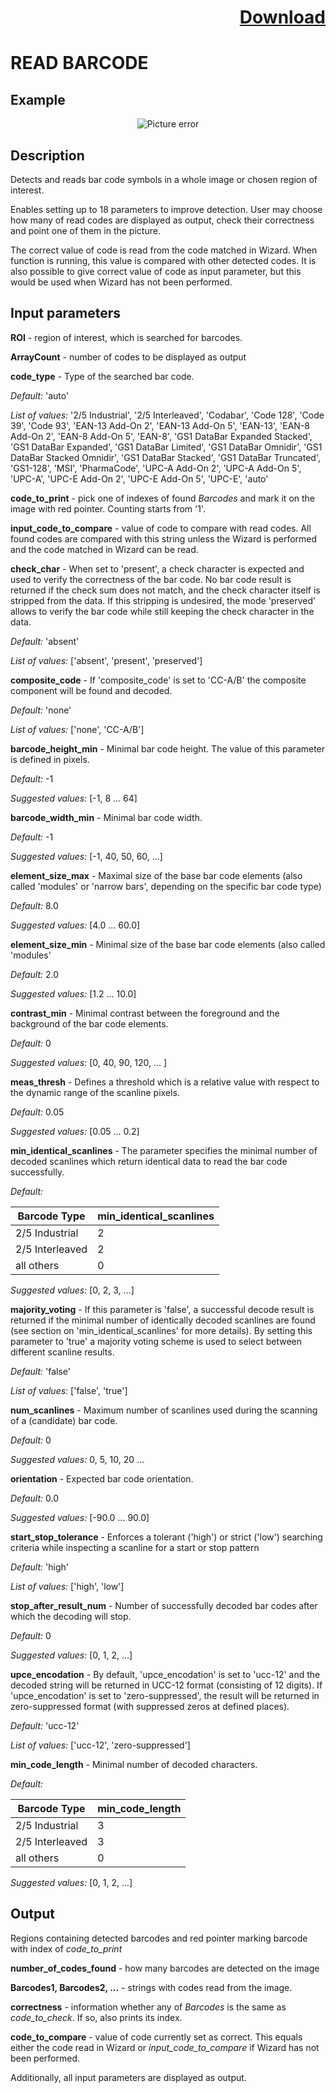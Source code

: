 # <p align="right"><a class="github-button" aria-label="Download ntkme/github-buttons on GitHub" href="https://github.com/Balluff-BVS/halconscripts/raw/master/CodeReading/Barcodes/barcodes.zip" data-icon="octicon-cloud-download">Download</a></p>

READ BARCODE
===========
Example
---------
<p align="center">
  <img src="https://github.com/Balluff-BVS/halconscripts/blob/master/CodeReading/Barcodes/barcodes_img.PNG?raw=true" alt="Picture error">
</p>

Description
----------
Detects and reads bar code symbols in a whole image or chosen region of interest. 

Enables setting up to 18 parameters to improve detection. User may choose how many of read codes are displayed as output, check their correctness and point one of them in the picture. 

The correct value of code is read from the code matched in Wizard. When function is running, this value is compared with other detected codes. It is also possible to give correct value of code as input parameter, but this would be used when Wizard has not been performed.

Input parameters
--------------

**ROI** - region of interest, which is searched for barcodes.

**ArrayCount** - number of codes to be displayed as output

**code_type** - Type of the searched bar code.

*Default:* 'auto'

*List of values:*  '2/5 Industrial', '2/5 Interleaved', 'Codabar', 'Code 128', 'Code 39', 'Code 93', 'EAN-13 Add-On 2', 'EAN-13 Add-On 5', 'EAN-13', 'EAN-8 Add-On 2', 'EAN-8 Add-On 5', 'EAN-8', 'GS1 DataBar Expanded Stacked', 'GS1 DataBar Expanded', 'GS1 DataBar Limited', 'GS1 DataBar Omnidir', 'GS1 DataBar Stacked Omnidir', 'GS1 DataBar Stacked', 'GS1 DataBar Truncated', 'GS1-128', 'MSI', 'PharmaCode', 'UPC-A Add-On 2', 'UPC-A Add-On 5', 'UPC-A', 'UPC-E Add-On 2', 'UPC-E Add-On 5', 'UPC-E', 'auto'

**code_to_print** - pick one of indexes of found *Barcodes* and mark it on the image with red pointer. Counting starts from '1'.

**input_code_to_compare** - value of code to compare with read codes. All found codes are compared with this string unless the Wizard is performed and the code matched in Wizard can be read.

**check_char** - When set to 'present', a check character is expected and used to verify the 
		correctness of the bar code. No bar code result is returned if the check 
		sum does not match, and the check character itself is stripped from the 
		data. If this stripping is undesired, the mode 'preserved' allows to verify
		the bar code while still keeping the check character in the data.
    
*Default:* 'absent'
    
*List of values:* ['absent', 'present', 'preserved']

**composite_code** - If 'composite_code' is set to 'CC-A/B' the composite component will be found and decoded.

*Default:* 'none'

*List of values:* ['none', 'CC-A/B']

**barcode_height_min** - Minimal bar code height. The value of this parameter is defined in pixels.

*Default:* -1

*Suggested values:* [-1, 8 ... 64]

**barcode_width_min** - Minimal bar code width.

*Default:* -1

*Suggested values:* [-1, 40, 50, 60, ...]

**element_size_max** - Maximal size of the base bar code elements (also called 'modules' 
			or 'narrow bars', depending on the specific bar code type)
      
*Default:* 8.0

*Suggested values:* [4.0 ... 60.0]
			
**element_size_min** - Minimal size of the base bar code elements (also called 'modules' 

*Default:* 2.0

*Suggested values:* [1.2 ... 10.0]

**contrast_min** - Minimal contrast between the foreground and the background of the bar code elements.

*Default:* 0

*Suggested values:* [0, 40, 90, 120, ... ]

**meas_thresh** - Defines a threshold which is a relative value with respect to the dynamic 
		range of the scanline pixels.

*Default:* 0.05

*Suggested values:* [0.05 ... 0.2]


**min_identical_scanlines** - The parameter specifies the minimal number of decoded scanlines
			which return identical data to read the bar code successfully.
      
*Default:*

| Barcode Type    | min_identical_scanlines |   
|-----------------|-------------------------|
| 2/5 Industrial  | 2                       |
| 2/5 Interleaved | 2                       |
| all others      | 0                       |

        
*Suggested values:* [0, 2, 3, ...]

			
**majority_voting** - If this parameter is 'false', a successful decode result is returned 
			if the minimal number of identically decoded scanlines are found 
			(see section on 'min_identical_scanlines' for more details). 
			By setting this parameter to 'true' a majority voting scheme is 
			used to select between different scanline results.
      
*Default:* 'false'

*List of values:* ['false', 'true']

**num_scanlines** - Maximum number of scanlines used during the scanning of 
			a (candidate) bar code.
      
*Default:* 0

*Suggested values:* 0, 5, 10, 20 ...

**orientation** - Expected bar code orientation.

*Default:* 0.0

*Suggested values:* [-90.0 ... 90.0]

**start_stop_tolerance** - Enforces a tolerant ('high') or strict ('low') searching criteria 
			while inspecting a scanline for a start or stop pattern
      
*Default:* 'high'

*List of values:* ['high', 'low']	

**stop_after_result_num** - Number of successfully decoded bar codes after which 
				the decoding will stop.

*Default:* 0

*Suggested values:* [0, 1, 2, ...]

**upce_encodation** - By default, 'upce_encodation' is set to 'ucc-12' and the decoded 
			string will be returned in UCC-12 format (consisting of 12 digits).
			If 'upce_encodation' is set to 'zero-suppressed', the result will 
			be returned in zero-suppressed format 
			(with suppressed zeros at defined places).
      
*Default:* 'ucc-12'

*List of values:* ['ucc-12', 'zero-suppressed']

**min_code_length** - Minimal number of decoded characters.

*Default:*

| Barcode Type    | min_code_length |
|-----------------|-----------------|
| 2/5 Industrial  | 3               |
| 2/5 Interleaved | 3               |
| all others      | 0               |

*Suggested values:* [0, 1, 2, ...]

 

Output
---------
Regions containing detected barcodes and red pointer marking barcode with index of *code_to_print*

**number_of_codes_found** - how many barcodes are detected on the image

**Barcodes1, Barcodes2, ...** - strings with codes read from the image.

**correctness** - information whether any of *Barcodes* is the same as *code_to_check*. If so, also prints its index.

**code_to_compare** - value of code currently set as correct. This equals either the code read in Wizard or *input_code_to_compare* if Wizard has not been performed.

Additionally, all input parameters are displayed as output.
